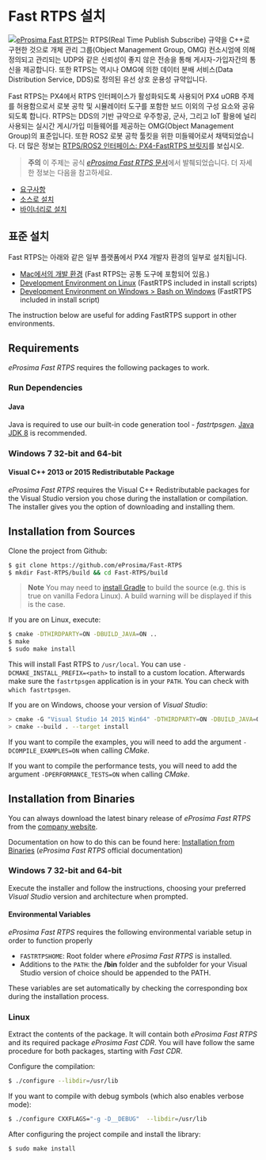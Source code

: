 # Fast RTPS 설치

<img src="../../assets/fastrtps/eprosima_logo.png" style="float:left;" /> [eProsima Fast RTPS](http://eprosima-fast-rtps.readthedocs.io/en/latest/)는 RTPS(Real Time Publish Subscribe) 규약을 C++로 구현한 것으로 개체 관리 그룹(Object Management Group, OMG) 컨소시엄에 의해 정의되고 관리되는 UDP와 같은 신뢰성이 좋지 않은 전송을 통해 게시자-가입자간의 통신을 제공합니다. 또한 RTPS는 역시나 OMG에 의한 데이터 분배 서비스(Data Distribution Service, DDS)로 정의된 유선 상호 운용성 규약입니다.

Fast RTPS는 PX4에서 RTPS 인터페이스가 활성화되도록 사용되어 PX4 uORB 주제를 허용함으로서 로봇 공학 및 시뮬레이터 도구를 포함한 보드 이외의 구성 요소와 공유되도록 합니다. RTPS는 DDS의 기반 규약으로 우주항공, 군사, 그리고 IoT 활용에 널리 사용되는 실시간 게시/가입 미들웨어를 제공하는 OMG(Object Management Group)의 표준입니다. 또한 ROS2 로봇 공학 툴킷을 위한 미들웨어로서 채택되었습니다. 더 많은 정보는 [RTPS/ROS2 인터페이스: PX4-FastRTPS 브릿지](../middleware/micrortps.md)를 보십시오.

<span></span>

> **주의** 이 주제는 공식 [*eProsima Fast RTPS* 문서](http://eprosima-fast-rtps.readthedocs.io/en/latest/)에서 발췌되었습니다. 더 자세한 정보는 다음을 참고하세요.

* [요구사항](http://eprosima-fast-rtps.readthedocs.io/en/latest/requirements.html#requirements)
* [소스로 설치](http://eprosima-fast-rtps.readthedocs.io/en/latest/sources.html#installation-from-sources)
* [바이너리로 설치](http://eprosima-fast-rtps.readthedocs.io/en/latest/binaries.html#installation-from-binaries)

## 표준 설치

Fast RTPS는 아래와 같은 일부 플랫폼에서 PX4 개발자 환경의 일부로 설치됩니다.

* [Mac에서의 개발 환경](../setup/dev_env_mac.md) (Fast RTPS는 공통 도구에 포함되어 있음.)
* [Development Environment on Linux](../setup/dev_env_linux.md) (FastRTPS included in install scripts)
* [Development Environment on Windows > Bash on Windows](/setup/dev_env_windows.md#bash-on-windows-new) (FastRTPS included in install script)

The instruction below are useful for adding FastRTPS support in other environments.

## Requirements

*eProsima Fast RTPS* requires the following packages to work.

### Run Dependencies

#### Java

Java is required to use our built-in code generation tool - *fastrtpsgen*. [Java JDK 8](http://www.oracle.com/technetwork/java/javase/downloads/jdk8-downloads-2133151.html) is recommended.

### Windows 7 32-bit and 64-bit

#### Visual C++ 2013 or 2015 Redistributable Package

*eProsima Fast RTPS* requires the Visual C++ Redistributable packages for the Visual Studio version you chose during the installation or compilation. The installer gives you the option of downloading and installing them.

## Installation from Sources

Clone the project from Github:

```sh
$ git clone https://github.com/eProsima/Fast-RTPS
$ mkdir Fast-RTPS/build && cd Fast-RTPS/build
```

> **Note** You may need to [install Gradle](https://gradle.org/install/) to build the source (e.g. this is true on vanilla Fedora Linux). A build warning will be displayed if this is the case.

If you are on Linux, execute:

```sh
$ cmake -DTHIRDPARTY=ON -DBUILD_JAVA=ON ..
$ make
$ sudo make install
```

This will install Fast RTPS to `/usr/local`. You can use `-DCMAKE_INSTALL_PREFIX=<path>` to install to a custom location. Afterwards make sure the `fastrtpsgen` application is in your `PATH`. You can check with `which
fastrtpsgen`.

If you are on Windows, choose your version of *Visual Studio*:

```sh
> cmake -G "Visual Studio 14 2015 Win64" -DTHIRDPARTY=ON -DBUILD_JAVA=ON ..
> cmake --build . --target install
```

If you want to compile the examples, you will need to add the argument `-DCOMPILE_EXAMPLES=ON` when calling *CMake*.

If you want to compile the performance tests, you will need to add the argument `-DPERFORMANCE_TESTS=ON` when calling *CMake*.

## Installation from Binaries

You can always download the latest binary release of *eProsima Fast RTPS* from the [company website](http://www.eprosima.com/).

Documentation on how to do this can be found here: [Installation from Binaries](http://eprosima-fast-rtps.readthedocs.io/en/latest/binaries.html#installation-from-binaries) (*eProsima Fast RTPS* official documentation)

### Windows 7 32-bit and 64-bit

Execute the installer and follow the instructions, choosing your preferred *Visual Studio* version and architecture when prompted.

#### Environmental Variables

*eProsima Fast RTPS* requires the following environmental variable setup in order to function properly

* `FASTRTPSHOME`: Root folder where *eProsima Fast RTPS* is installed.
* Additions to the `PATH`: the **/bin** folder and the subfolder for your Visual Studio version of choice should be appended to the PATH.

These variables are set automatically by checking the corresponding box during the installation process.

### Linux

Extract the contents of the package. It will contain both *eProsima Fast RTPS* and its required package *eProsima Fast CDR*. You will have follow the same procedure for both packages, starting with *Fast CDR*.

Configure the compilation:

```sh
$ ./configure --libdir=/usr/lib
```

If you want to compile with debug symbols (which also enables verbose mode):

```sh
$ ./configure CXXFLAGS="-g -D__DEBUG"  --libdir=/usr/lib
```

After configuring the project compile and install the library:

```sh
$ sudo make install
```